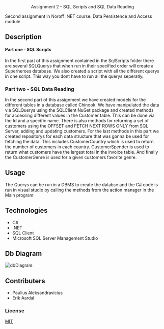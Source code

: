 <center>Assignment 2 - SQL Scripts and SQL Data Reading </center>

Second assignment in Noroff .NET course. Data Persistence and Access module

## Description

#### Part one - SQL Scripts
In the first part of this assignment contained in the SqlScripts folder there are several SQLQuerys
that when run in their specified order will create a Superheroes database. We also created a script with
all the different querys in one script. This way you dont have to run all the querys seperatly.

### Part two - SQL Data Reading
In the second part of this assignment we have created models for the different tables in a database 
called Chinook. We have manipulated the data via SQLQuerys using the SQLClient NuGet package and created
methods for accessing different values in the Customer table. This can be done via the Id and a specific name.
There is also methods for returning a set of customers using the OFFSET and FETCH NEXT ROWS ONLY from SQL Server, adding and updating customers.
For the last methods in this part we created repositorys for each data structure that was gonna be used for fetching the data.
This includes CustomerCountry which is used to return the number of customers in each country.
CustomerSpender is used to return what customers have the largest total in the invoice table.
And finally the CustomerGenre is used for a given customers favorite genre.


## Usage
The Querys can be run in a DBMS to create the databse and the C# code is run in visual studio by calling
the methods from the action manager in the Main program

## Technologies
* C#
* .NET
* SQL Client
* Microsoft SQL Server Management Studio

## Db Diagram
![dbDiagram](https://gitlab.com/assignment2backend/backendassignment2/uploads/94a945d3b2eec5cda36a353c56e71927/dbDiagram.png)

## Contributers
* Paulius Aleksandravicius
* Erik Aardal

### License
[MIT](https://choosealicense.com/licenses/mit/)

